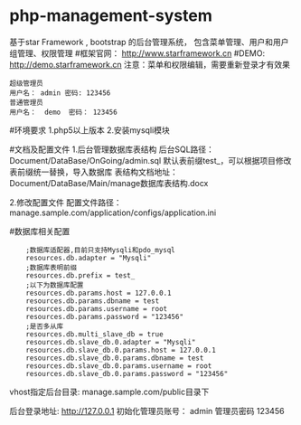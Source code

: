 # php-management-system
基于star Framework , bootstrap 的后台管理系统， 包含菜单管理、用户和用户组管理、权限管理
#框架官网： http://www.starframework.cn
#DEMO: http://demo.starframework.cn
注意：菜单和权限编辑，需要重新登录才有效果
```
超级管理员  
用户名： admin 密码: 123456
普通管理员
用户名：  demo  密码： 123456
```
#环境要求
1.php5以上版本
2.安装mysqli模块

#文档及配置文件
1.后台管理数据库表结构
后台SQL路径：Document/DataBase/OnGoing/admin.sql
默认表前缀test_，可以根据项目修改表前缀统一替换，导入数据库
表结构文档地址：Document/DataBase/Main/manage数据库表结构.docx


2.修改配置文件
配置文件路径：manage.sample.com/application/configs/application.ini


#数据库相关配置
```
	;数据库适配器,目前只支持Mysqli和pdo_mysql
	resources.db.adapter = "Mysqli"
	;数据库表明前缀
	resources.db.prefix = test_
	;以下为数据库配置
	resources.db.params.host = 127.0.0.1
	resources.db.params.dbname = test
	resources.db.params.username = root
	resources.db.params.password = "123456"
	;是否多从库
	resources.db.multi_slave_db = true
	resources.db.slave_db.0.adapter = "Mysqli"
	resources.db.slave_db.0.params.host = 127.0.0.1
	resources.db.slave_db.0.params.dbname = test
	resources.db.slave_db.0.params.username = root
	resources.db.slave_db.0.params.password = "123456"
```

vhost指定后台目录:  manage.sample.com/public目录下

后台登录地址: http://127.0.0.1
初始化管理员账号： admin 管理员密码 123456
